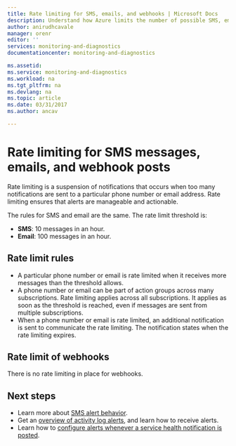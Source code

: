 ```yaml
---
title: Rate limiting for SMS, emails, and webhooks | Microsoft Docs
description: Understand how Azure limits the number of possible SMS, email, or webhook notifications from an action group.
author: anirudhcavale
manager: orenr
editor: ''
services: monitoring-and-diagnostics
documentationcenter: monitoring-and-diagnostics

ms.assetid:
ms.service: monitoring-and-diagnostics
ms.workload: na
ms.tgt_pltfrm: na
ms.devlang: na
ms.topic: article
ms.date: 03/31/2017
ms.author: ancav

---
```


# Rate limiting for SMS messages, emails, and webhook posts
Rate limiting is a suspension of notifications that occurs when too many notifications are sent to a particular phone number or email address. Rate limiting ensures that alerts are manageable and actionable.

The rules for SMS and email are the same. The rate limit threshold is:

 - **SMS**: 10 messages in an hour.
 - **Email**: 100 messages in an hour.

## Rate limit rules
- A particular phone number or email is rate limited when it receives more messages than the threshold allows.
- A phone number or email can be part of action groups across many subscriptions. Rate limiting applies across all subscriptions. It applies as soon as the threshold is reached, even if messages are sent from multiple subscriptions.  
- When a phone number or email is rate limited, an additional notification is sent to communicate the rate limiting. The notification states when the rate limiting expires.

## Rate limit of webhooks ##
There is no rate limiting in place for webhooks.

## Next steps ##
* Learn more about [SMS alert behavior](monitoring-sms-alert-behavior.md).
* Get an [overview of activity log alerts](monitoring-overview-alerts.md), and learn how to receive alerts.  
* Learn how to [configure alerts whenever a service health notification is posted](monitoring-activity-log-alerts-on-service-notifications.md).
